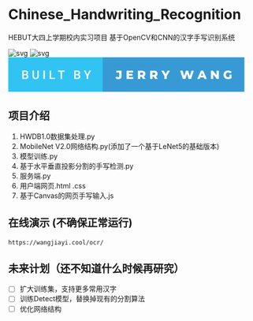 # Chinese_Handwriting_Recognition
HEBUT大四上学期校内实习项目 基于OpenCV和CNN的汉字手写识别系统

![svg](https://forthebadge.com/images/badges/made-with-python.svg)
![svg](https://forthebadge.com/images/badges/made-with-javascript.svg)
[![svg](https://github.com/WangJerry1229/WangJerry1229/raw/main/badge.svg)](https://wangjiayi.cool)

## 项目介绍
1. HWDB1.0数据集处理.py
2. MobileNet V2.0网络结构.py(添加了一个基于LeNet5的基础版本)
3. 模型训练.py
4. 基于水平垂直投影分割的手写检测.py
5. 服务端.py
6. 用户端网页.html .css
7. 基于Canvas的网页手写输入.js 

## 在线演示 (不确保正常运行)
    https://wangjiayi.cool/ocr/

## 未来计划（还不知道什么时候再研究）

- [ ] 扩大训练集，支持更多常用汉字
- [ ] 训练Detect模型，替换掉现有的分割算法
- [ ] 优化网络结构
